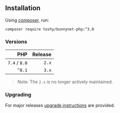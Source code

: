 ## Installation

Using [composer](https://getcomposer.org/doc/00-intro.md), run:

```shell
composer require toshy/bunnynet-php:^3.0
```

### Versions

|           PHP | Release |
|--------------:|--------:|
| `7.4` / `8.0` |   `2.x` |
|        `^8.1` |   `3.x` |

> Note: The `2.x` is no longer actively maintained.

### Upgrading

For major releases [upgrade instructions](https://github.com/ToshY/BunnyNet-PHP/blob/master/UPGRADE.md) are provided.
